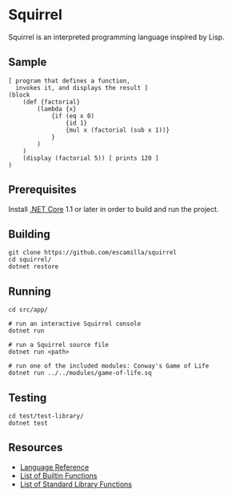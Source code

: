 # Squirrel
Squirrel is an interpreted programming language inspired by Lisp.

## Sample

```
[ program that defines a function,
  invokes it, and displays the result ]
(block
    (def {factorial}
        (lambda {x}
            {if (eq x 0)
                {id 1}
                {mul x (factorial (sub x 1))}
            }
        )
    )
    (display (factorial 5)) [ prints 120 ]
)
```

## Prerequisites
Install [.NET Core](https://www.microsoft.com/net/core) 1.1 or later in order
to build and run the project.

## Building

```
git clone https://github.com/escamilla/squirrel
cd squirrel/
dotnet restore
```

## Running

```
cd src/app/

# run an interactive Squirrel console
dotnet run

# run a Squirrel source file
dotnet run <path>

# run one of the included modules: Conway's Game of Life
dotnet run ../../modules/game-of-life.sq
```

## Testing

```
cd test/test-library/
dotnet test
```

## Resources
- [Language Reference](docs/language-reference.md)
- [List of Builtin Functions](docs/builtin-functions.md)
- [List of Standard Library Functions](docs/standard-library-functions.md)
